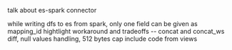 

talk about es-spark connector

while writing dfs to es from spark, only one field can be given as mapping_id
hightlight workaround and tradeoffs -- concat and concat_ws diff, null values handling, 512 bytes cap
include code from views